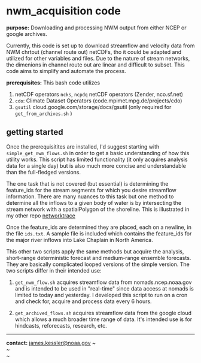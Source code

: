 # nwm_acquisition code

**purpose:**      Downloading and processing NWM output from either NCEP or google archives.  

Currently, this code is set up to download streamflow and velocity data from NWM chrtout (channel route out) netCDFs, tho it could be adapted and utilized for other variables and files.  Due to the nature of stream networks, the dimenions in channel route out are linear and difficult to subset.  This code aims to simplify and automate the process.    


**prerequisites:**   This bash code utilizes 
1. netCDF operators `ncks`, `ncpdq` netCDF operators (Zender,  nco.sf.net) 
2. `cdo`: Climate Dataset Operators (code.mpimet.mpg.de/projects/cdo) 
3. `gsutil`  cloud.google.com/storage/docs/gsutil   (only required for `get_from_archives.sh` )


## getting started

Once the prerequisitites are installed, I'd suggest starting with `simple_get_nwm_flows.sh` in order to get a basic understanding of how this utility works.  This script has limited functionality (it only acquires analysis data for a single day) but is also much more concise and understandable than the full-fledged versions.

The one task that is not covered (but essential) is determining the feature_ids for the stream segments for which you desire streamflow information.  There are many nuances to this task but one method to determine all the inflows to a given body of water is by intersecting the stream network with a spatialPolygon of the shoreline.  This is illustrated in my other repo [networktrace](https://github.com/brotherJ4mes/network_trace)  

Once the feature_ids are determined they are placed, each on a newline, in the file `ids.txt`.  A sample file is included which contains the feature_ids for the major river inflows into Lake Chaplain in North America.

This other two scripts apply the same methods but acquire the analysis, short-range deterministic forecast and medium-range ensemble forecasts.   They are basically complicated looped versions of the simple version.  The two scripts differ in their intended use:

1. `get_nwm_flow.sh` acquires streamflow data from nomads.ncep.noaa.gov and is intended to be used in "real-time" since data access at nomads is limited to today and yesterday.  I developed this script to run on a cron and check for, acquire and process data every 6 hours.  

2. `get_archived_flows.sh` acquires streamflow data from the google cloud which allows a much broader time range of data.  It's intended use is for hindcasts, reforecasts, research, etc.


---
**contact:** james.kessler@noaa.gov
~                                                                                                                                                    
~                                                                                                                                                    
~                                           
